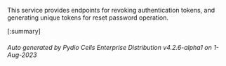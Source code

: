 






This service provides endpoints for revoking authentication tokens, and generating unique tokens for reset password operation.

[:summary]

###### Auto generated by Pydio Cells Enterprise Distribution v4.2.6-alpha1 on 1-Aug-2023
